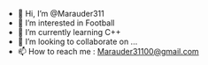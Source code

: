 - 👋 Hi, I’m @Marauder311
- 👀 I’m interested in Football 
- 🌱 I’m currently learning C++ 
- 💞️ I’m looking to collaborate on ...
- 📫 How to reach me : Marauder31100@gmail.com

<!---
Marauder311/Marauder311 is a ✨ special ✨ repository because its `README.md` (this file) appears on your GitHub profile.
You can click the Preview link to take a look at your changes.
--->
